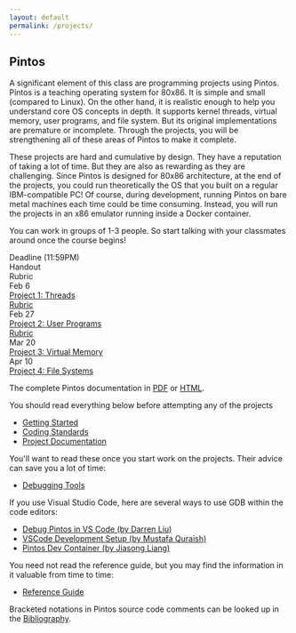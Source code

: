 ```yaml
---
layout: default
permalink: /projects/
---
```


## Pintos

A significant element of this class are programming projects using Pintos. Pintos is a teaching operating system for 80x86. It is simple and small (compared to Linux). On the other hand, it is realistic enough to help you understand core OS concepts in depth. It supports kernel threads, virtual memory, user programs, and file system. But its original implementations are premature or incomplete. Through the projects, you will be strengthening all of these areas of Pintos to make it complete.

<span class="em">These projects are hard and cumulative by design.</span> They have a reputation of taking a lot of time. But they are also as rewarding as they are challenging. Since Pintos is designed for 80x86 architecture, at the end of the projects, you could run theoretically the OS that you built on a regular IBM-compatible PC! Of course, during development, running Pintos on bare metal machines each time could be time consuming. Instead, you will run the projects in an x86 emulator running inside a Docker container. 

You can work in groups of 1-3 people. So start talking with your classmates around once the course begins!

<div class="grid">
    <div class="hrow row">
        <div class="hcolumn column2">Deadline (11:59PM)</div>
        <div class="column3">Handout</div>
        <div class="column3">Rubric</div>
    </div>
    <div class="row">
        <div class="column2">Feb 6</div>
        <div class="column3"><a href="WWW/pintos_2.html">Project 1: Threads</a></div>
        <div class="column3"><a href="https://grademy.work/ThierrySans/C69W22-project1">Rubric</a></div>
    </div>
    <div class="row">
        <div class="column2">Feb 27</div>
        <div class="column3"><a href="WWW/pintos_3.html">Project 2: User Programs</a></div>
        <div class="column3"><a href="https://grademy.work/ThierrySans/C69W22-project2">Rubric</a></div>
    </div>
    <div class="row">
        <div class="column2">Mar 20</div>
        <div class="column3"><a href="WWW/pintos_4.html">Project 3: Virtual Memory</a></div>
        <!--div class="column3"><a href="https://grademy.work/ThierrySans/C69W22-project3">Rubric</a></div-->
    </div>
    <div class="row">
        <div class="column2">Apr 10</div>
        <div class="column3"><a href="WWW/pintos_5.html">Project 4: File Systems</a></div>
        <!--div class="column3"><a href="https://grademy.work/ThierrySans/C69W22-project4">Rubric</a></div-->
    </div>
</div>

The complete Pintos documentation in [PDF](WWW/pintos.pdf) or [HTML](WWW/pintos.html).

You should read everything below <span class="em">before attempting any of the projects</span>

- [Getting Started](WWW/pintos_1.html)
- [Coding Standards](WWW/pintos_8.html)
- [Project Documentation](WWW/pintos_9.html)

You'll want to read these once you start work on the projects. Their advice can save you a lot of time:

- [Debugging Tools](WWW/pintos_10.html)

If you use Visual Studio Code, here are several ways to use GDB within the code editors:
- [Debug Pintos in VS Code (by Darren Liu)](../doc/vscode/)
- [VSCode Development Setup (by Mustafa Quraish)](../doc/vscode2/)
- [Pintos Dev Container (by Jiasong Liang)](https://github.com/LiangLouise/pintos_dev_container)

You need not read the reference guide, but you may find the information in it valuable from time to time:

- [Reference Guide](WWW/pintos_6.html)

Bracketed notations in Pintos source code comments can be looked up in the [Bibliography](WWW/pintos_13.html).



